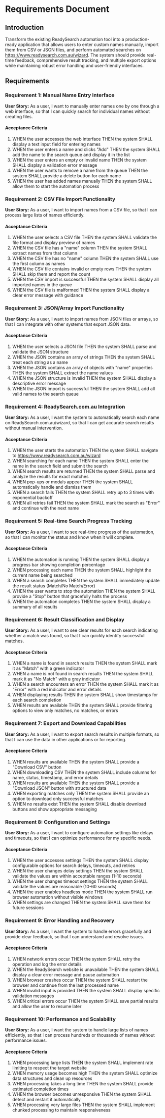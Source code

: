 # Requirements Document

## Introduction

Transform the existing ReadySearch automation tool into a production-ready application that allows users to enter custom names manually, import them from CSV or JSON files, and perform automated searches on https://www.readysearch.com.au/wizard. The system should provide real-time feedback, comprehensive result tracking, and multiple export options while maintaining robust error handling and user-friendly interfaces.

## Requirements

### Requirement 1: Manual Name Entry Interface

**User Story:** As a user, I want to manually enter names one by one through a web interface, so that I can quickly search for individual names without creating files.

#### Acceptance Criteria

1. WHEN the user accesses the web interface THEN the system SHALL display a text input field for entering names
2. WHEN the user enters a name and clicks "Add" THEN the system SHALL add the name to the search queue and display it in the list
3. WHEN the user enters an empty or invalid name THEN the system SHALL display a validation error message
4. WHEN the user wants to remove a name from the queue THEN the system SHALL provide a delete button for each name
5. WHEN the user has added names manually THEN the system SHALL allow them to start the automation process

### Requirement 2: CSV File Import Functionality

**User Story:** As a user, I want to import names from a CSV file, so that I can process large lists of names efficiently.

#### Acceptance Criteria

1. WHEN the user selects a CSV file THEN the system SHALL validate the file format and display preview of names
2. WHEN the CSV file has a "name" column THEN the system SHALL extract names from that column
3. WHEN the CSV file has no "name" column THEN the system SHALL use the first column as names
4. WHEN the CSV file contains invalid or empty rows THEN the system SHALL skip them and report the count
5. WHEN the CSV import is successful THEN the system SHALL display all imported names in the queue
6. WHEN the CSV file is malformed THEN the system SHALL display a clear error message with guidance

### Requirement 3: JSON/Array Import Functionality

**User Story:** As a user, I want to import names from JSON files or arrays, so that I can integrate with other systems that export JSON data.

#### Acceptance Criteria

1. WHEN the user selects a JSON file THEN the system SHALL parse and validate the JSON structure
2. WHEN the JSON contains an array of strings THEN the system SHALL treat each string as a name
3. WHEN the JSON contains an array of objects with "name" properties THEN the system SHALL extract the name values
4. WHEN the JSON structure is invalid THEN the system SHALL display a descriptive error message
5. WHEN the JSON import is successful THEN the system SHALL add all valid names to the search queue

### Requirement 4: ReadySearch.com.au Integration

**User Story:** As a user, I want the system to automatically search each name on ReadySearch.com.au/wizard, so that I can get accurate search results without manual intervention.

#### Acceptance Criteria

1. WHEN the user starts the automation THEN the system SHALL navigate to https://www.readysearch.com.au/wizard
2. WHEN searching for each name THEN the system SHALL enter the name in the search field and submit the search
3. WHEN search results are returned THEN the system SHALL parse and analyze the results for exact matches
4. WHEN pop-ups or modals appear THEN the system SHALL automatically handle and dismiss them
5. WHEN a search fails THEN the system SHALL retry up to 3 times with exponential backoff
6. WHEN all retries fail THEN the system SHALL mark the search as "Error" and continue with the next name

### Requirement 5: Real-time Search Progress Tracking

**User Story:** As a user, I want to see real-time progress of the automation, so that I can monitor the status and know when it will complete.

#### Acceptance Criteria

1. WHEN the automation is running THEN the system SHALL display a progress bar showing completion percentage
2. WHEN processing each name THEN the system SHALL highlight the current name being searched
3. WHEN a search completes THEN the system SHALL immediately update the result status (Match/No Match/Error)
4. WHEN the user wants to stop the automation THEN the system SHALL provide a "Stop" button that gracefully halts the process
5. WHEN the automation completes THEN the system SHALL display a summary of all results

### Requirement 6: Result Classification and Display

**User Story:** As a user, I want to see clear results for each search indicating whether a match was found, so that I can quickly identify successful matches.

#### Acceptance Criteria

1. WHEN a name is found in search results THEN the system SHALL mark it as "Match" with a green indicator
2. WHEN a name is not found in search results THEN the system SHALL mark it as "No Match" with a gray indicator
3. WHEN a search encounters an error THEN the system SHALL mark it as "Error" with a red indicator and error details
4. WHEN displaying results THEN the system SHALL show timestamps for each search completion
5. WHEN results are available THEN the system SHALL provide filtering options to view only matches, no matches, or errors

### Requirement 7: Export and Download Capabilities

**User Story:** As a user, I want to export search results in multiple formats, so that I can use the data in other applications or for reporting.

#### Acceptance Criteria

1. WHEN results are available THEN the system SHALL provide a "Download CSV" button
2. WHEN downloading CSV THEN the system SHALL include columns for name, status, timestamp, and error details
3. WHEN results are available THEN the system SHALL provide a "Download JSON" button with structured data
4. WHEN exporting matches only THEN the system SHALL provide an option to download only successful matches
5. WHEN no results exist THEN the system SHALL disable download buttons and show appropriate messaging

### Requirement 8: Configuration and Settings

**User Story:** As a user, I want to configure automation settings like delays and timeouts, so that I can optimize performance for my specific needs.

#### Acceptance Criteria

1. WHEN the user accesses settings THEN the system SHALL display configurable options for search delays, timeouts, and retries
2. WHEN the user changes delay settings THEN the system SHALL validate the values are within acceptable ranges (1-10 seconds)
3. WHEN the user changes timeout settings THEN the system SHALL validate the values are reasonable (10-60 seconds)
4. WHEN the user enables headless mode THEN the system SHALL run browser automation without visible windows
5. WHEN settings are changed THEN the system SHALL save them for future sessions

### Requirement 9: Error Handling and Recovery

**User Story:** As a user, I want the system to handle errors gracefully and provide clear feedback, so that I can understand and resolve issues.

#### Acceptance Criteria

1. WHEN network errors occur THEN the system SHALL retry the operation and log the error details
2. WHEN the ReadySearch website is unavailable THEN the system SHALL display a clear error message and pause automation
3. WHEN browser crashes occur THEN the system SHALL restart the browser and continue from the last processed name
4. WHEN invalid input is provided THEN the system SHALL display specific validation messages
5. WHEN critical errors occur THEN the system SHALL save partial results and allow the user to resume later

### Requirement 10: Performance and Scalability

**User Story:** As a user, I want the system to handle large lists of names efficiently, so that I can process hundreds or thousands of names without performance issues.

#### Acceptance Criteria

1. WHEN processing large lists THEN the system SHALL implement rate limiting to respect the target website
2. WHEN memory usage becomes high THEN the system SHALL optimize data structures and clean up resources
3. WHEN processing takes a long time THEN the system SHALL provide estimated completion times
4. WHEN the browser becomes unresponsive THEN the system SHALL detect and restart it automatically
5. WHEN processing very large files THEN the system SHALL implement chunked processing to maintain responsiveness